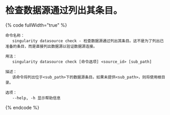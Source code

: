 # 检查数据源通过列出其条目。

{% code fullWidth="true" %}
```
命令名称：
   singularity datasource check - 检查数据源通过列出其条目。这不是为了列出已准备的条目，而是直接列出数据源以验证数据源连接。

用法：
   singularity datasource check [命令选项] <source_id> [sub_path]

描述：
   该命令将列出位于<sub_path>下的数据源条目。如果未提供<sub_path>，则将使用根目录。

选项：
   --help, -h 显示帮助信息
```
{% endcode %}